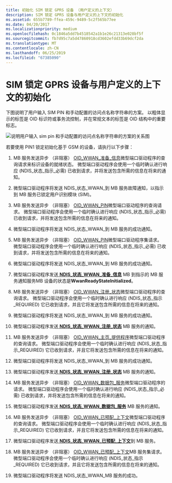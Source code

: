 ```yaml
---
title: 初始化 SIM 锁定 GPRS 设备 （用户定义的上下文）
description: SIM 锁定 GPRS 设备与用户定义的上下文的初始化
ms.assetid: 655b7789-ffea-459c-9489-5c2f565b77ee
ms.date: 04/20/2017
ms.localizationpriority: medium
ms.openlocfilehash: 0c1846a5dd7b4518542a1b1e26c21313e028bf5f
ms.sourcegitcommit: fb7d95c7a5d47860918cd3602efdd33b69dcf2da
ms.translationtype: MT
ms.contentlocale: zh-CN
ms.lasthandoff: 06/25/2019
ms.locfileid: "67385090"
---
```

# <a name="initialization-of-sim-locked-gprs-device-with-a-user-defined-context"></a>SIM 锁定 GPRS 设备与用户定义的上下文的初始化


下图说明了用户输入 SIM PIN 和手动配置的访问点名称字符串的方案。 以粗体显示的标签是 OID 标识符或事务流控制，并在常规文本的标签是 OID 结构中的重要标志。

![说明用户输入 sim pin 和手动配置的访问点名称字符串的方案的关系图](images/wwanlockedgsmdevinitseq.png)

若要使用 PIN1 锁定初始化基于 GSM 的设备，请执行以下步骤：

1.  MB 服务发送异步 （非阻塞） [OID\_WWAN\_准备\_信息](https://docs.microsoft.com/windows-hardware/drivers/network/oid-wwan-ready-info)微型端口驱动程序的查询请求来标识设备的就绪状态。 微型端口驱动程序会使用一个临时确认进行响应 (NDIS\_状态\_指示\_必需) 已收到请求，并将发送包含所需的信息在将来的通知。

2.  微型端口驱动程序将发送 NDIS\_状态\_WWAN\_到 MB 服务故障通知，以指示到 MB 服务已锁定用户识别模块 (SIM)。

3.  MB 服务发送异步 （非阻塞） [OID\_WWAN\_PIN](https://docs.microsoft.com/windows-hardware/drivers/network/oid-wwan-pin)微型端口驱动程序的查询请求。 微型端口驱动程序会使用一个临时确认进行响应 (NDIS\_状态\_指示\_必需) 已收到请求，并将发送包含所需的信息在将来的通知。

4.  微型端口驱动程序将发送 NDIS\_状态\_WWAN\_到 MB 服务的成功通知。

5.  MB 服务发送异步 （非阻塞） [OID\_WWAN\_PIN](https://docs.microsoft.com/windows-hardware/drivers/network/oid-wwan-pin)微型端口驱动程序集请求。 微型端口驱动程序会使用一个临时确认进行响应 (NDIS\_状态\_指示\_必需) 已收到请求，并将发送包含所需的信息在将来的通知。

6.  微型端口驱动程序将发送 NDIS\_状态\_WWAN\_到 MB 服务的成功通知。

7.  微型端口驱动程序发送[ **NDIS\_状态\_WWAN\_准备\_信息**](https://docs.microsoft.com/windows-hardware/drivers/network/ndis-status-wwan-ready-info) MB 到指示的 MB 服务通知服务MB 设备的状态是**WwanReadyStateInitialized**。

8.  MB 服务发送异步 （非阻塞） [OID\_WWAN\_注册\_状态](https://docs.microsoft.com/windows-hardware/drivers/network/oid-wwan-register-state)微型端口驱动程序的查询请求。 微型端口驱动程序会使用一个临时确认进行响应 (NDIS\_状态\_指示\_REQUIRED) 它已收到请求，并且它将发送包含所需的信息在将来的通知。

9.  微型端口驱动程序将发送 NDIS\_状态\_WWAN\_到 MB 服务的成功通知。

10. 微型端口驱动程序发送[ **NDIS\_状态\_WWAN\_注册\_状态**](https://docs.microsoft.com/windows-hardware/drivers/network/ndis-status-wwan-register-state) MB 服务的通知。

11. MB 服务发送异步 （非阻塞） [OID\_WWAN\_主页\_提供程序](https://docs.microsoft.com/windows-hardware/drivers/network/oid-wwan-home-provider)微型端口驱动程序的查询请求。 微型端口驱动程序会使用一个临时确认进行响应 (NDIS\_状态\_指示\_REQUIRED) 它已收到请求，并且它将发送包含所需的信息在将来的通知。

12. 微型端口驱动程序将发送 NDIS\_状态\_WWAN\_到 MB 服务的成功通知。

13. 微型端口驱动程序发送[ **NDIS\_状态\_WWAN\_注册\_状态**](https://docs.microsoft.com/windows-hardware/drivers/network/ndis-status-wwan-register-state) MB 服务的通知。

14. MB 服务发送异步 （非阻塞） [OID\_WWAN\_数据包\_服务](https://docs.microsoft.com/windows-hardware/drivers/network/oid-wwan-packet-service)微型端口驱动程序的请求。 微型端口驱动程序会使用一个临时确认进行响应 (NDIS\_状态\_指示\_必需) 已收到请求，并将发送包含所需的信息在将来的通知。

15. 微型端口驱动程序发送[ **NDIS\_状态\_WWAN\_数据包\_服务**](https://docs.microsoft.com/windows-hardware/drivers/network/ndis-status-wwan-packet-service) MB 服务的通知。

16. MB 服务发送异步 （非阻塞） [OID\_WWAN\_已预配\_上下文](https://docs.microsoft.com/windows-hardware/drivers/network/oid-wwan-provisioned-contexts)微型端口驱动程序的查询请求。 微型端口驱动程序会使用一个临时确认进行响应 (NDIS\_状态\_指示\_REQUIRED) 它已收到请求，并且它将发送包含所需的信息在将来的通知。

17. 微型端口驱动程序发送[ **NDIS\_状态\_WWAN\_已预配\_上下文**](https://docs.microsoft.com/windows-hardware/drivers/network/ndis-status-wwan-provisioned-contexts)到 MB 服务。

18. MB 服务发送异步 （非阻塞） [OID\_WWAN\_已预配\_上下文](https://docs.microsoft.com/windows-hardware/drivers/network/oid-wwan-provisioned-contexts)MB 服务集请求。 微型端口驱动程序会使用一个临时确认进行响应 (NDIS\_状态\_指示\_REQUIRED) 它已收到请求，并且它将发送包含所需的信息在将来的通知。

19. 微型端口驱动程序将发送 NDIS\_状态\_WWAN\_MB 服务的成功。

 

 





